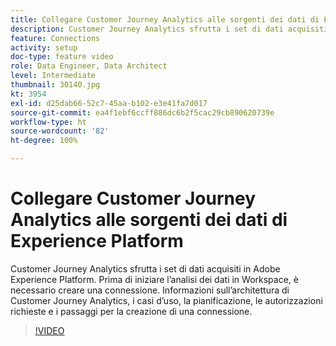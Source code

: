 ```yaml
---
title: Collegare Customer Journey Analytics alle sorgenti dei dati di Experience Platform
description: Customer Journey Analytics sfrutta i set di dati acquisiti in Adobe Experience Platform. Prima di iniziare l’analisi dei dati in Workspace, è necessario creare una connessione.
feature: Connections
activity: setup
doc-type: feature video
role: Data Engineer, Data Architect
level: Intermediate
thumbnail: 30140.jpg
kt: 3954
exl-id: d25dab66-52c7-45aa-b102-e3e41fa7d017
source-git-commit: ea4f1ebf6ccff886dc6b2f5cac29cb890620739e
workflow-type: ht
source-wordcount: '82'
ht-degree: 100%

---
```


# Collegare Customer Journey Analytics alle sorgenti dei dati di Experience Platform

Customer Journey Analytics sfrutta i set di dati acquisiti in Adobe Experience Platform. Prima di iniziare l’analisi dei dati in Workspace, è necessario creare una connessione. Informazioni sull’architettura di Customer Journey Analytics, i casi d’uso, la pianificazione, le autorizzazioni richieste e i passaggi per la creazione di una connessione.

>[!VIDEO](https://video.tv.adobe.com/v/30140/?quality=12&learn=on)
